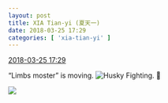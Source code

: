 ```yaml
---
layout: post
title: XIA Tian-yi (夏天一)
date: 2018-03-25 17:29
categories: [ 'xia-tian-yi' ]
---
```


<div class="weibo-info">
  <a href="https://weibo.com/6286030291/G91BnkcqR">2018-03-25 17:29</a>
</div>

“Limbs moster” is moving. ![Husky](https://img.t.sinajs.cn/t4/appstyle/expression/ext/normal/74/moren_hashiqi_org.png) Fighting. :muscle:

<!-- more -->

<a href="https://wx2.sinaimg.cn/mw690/006RpxDlgy1fpp6wscq5tj315o0v8114.jpg">
  <img class="weibo-pic-preview-h" src="https://wx2.sinaimg.cn/orj360/006RpxDlgy1fpp6wscq5tj315o0v8114.jpg" />
</a>
